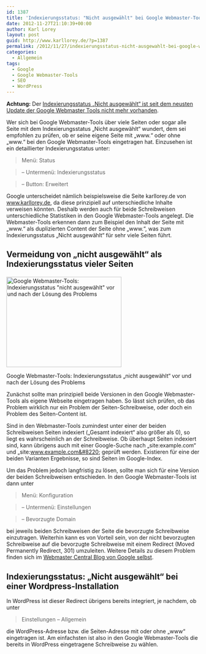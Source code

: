 ```yaml
---
id: 1387
title: 'Indexierungsstatus: "Nicht ausgewählt" bei Google Webmaster-Tools'
date: 2012-11-27T21:10:39+00:00
author: Karl Lorey
layout: post
guid: http://www.karllorey.de/?p=1387
permalink: /2012/11/27/indexierungsstatus-nicht-ausgewahlt-bei-google-webmaster-tools/
categories:
  - Allgemein
tags:
  - Google
  - Google Webmaster-Tools
  - SEO
  - WordPress
---
```

**Achtung:** Der [Indexierungsstatus &#8222;Nicht ausgewählt&#8220; ist seit dem neusten Update der Google Webmaster Tools nicht mehr vorhanden](http://www.karllorey.de/2013/02/09/google-webmaster-tools-indexierungsstatus-nicht-ausgewahlt-mit-update-entfernt/ "Google Webmaster Tools: Indexierungsstatus “Nicht ausgewählt” mit Update entfernt").

Wer sich bei Google Webmaster-Tools über viele Seiten oder sogar alle Seite mit dem Indexierungsstatus &#8222;Nicht ausgewählt&#8220; wundert, dem sei empfohlen zu prüfen, ob er seine eigene Seite mit &#8222;www.&#8220; oder ohne &#8222;www.&#8220; bei den Google Webmaster-Tools eingetragen hat. Einzusehen ist ein detaillierter Indexierungsstatus unter:

> Menü: Status
  
> &#8211; Untermenü: Indexierungsstatus
  
> &#8211; Button: Erweitert

Google unterscheidet nämlich beispielsweise die Seite karllorey.de von www.karllorey.de, da diese prinzipiell auf unterschiedliche Inhalte verweisen könnten. <!--more-->Deshalb werden auch für beide Schreibweisen unterschiedliche Statistiken in den Google Webmaster-Tools angelegt. Die Webmaster-Tools erkennen dann zum Beispiel den Inhalt der Seite mit &#8222;www.&#8220; als duplizierten Content der Seite ohne &#8222;www.&#8220;, was zum Indexierungsstatus &#8222;Nicht ausgewählt&#8220; für sehr viele Seiten führt.

## Vermeidung von &#8222;nicht ausgewählt&#8220; als Indexierungsstatus vieler Seiten<figure id="attachment_1401" style="width: 300px" class="wp-caption alignright">

[<img class="size-medium wp-image-1401" alt="Google Webmaster-Tools: Indexierungsstatus &quot;nicht ausgewählt&quot; vor und nach der Lösung des Problems" src="http://www.karllorey.de/wp-content/uploads/2012/11/google_webmaster_tools_indexierungsstatus_nicht_ausgewählt-300x235.png" width="300" height="235" />](http://www.karllorey.de/wp-content/uploads/2012/11/google_webmaster_tools_indexierungsstatus_nicht_ausgewählt.png)<figcaption class="wp-caption-text">Google Webmaster-Tools: Indexierungsstatus &#8222;nicht ausgewählt&#8220; vor und nach der Lösung des Problems</figcaption></figure> 

Zunächst sollte man prinzipiell beide Versionen in den Google Webmaster-Tools als eigene Webseite eingetragen haben. So lässt sich prüfen, ob das Problem wirklich nur ein Problem der Seiten-Schreibweise, oder doch ein Problem des Seiten-Content ist.

Sind in den Webmaster-Tools zumindest unter einer der beiden Schreibweisen Seiten indexiert (&#8222;Gesamt indexiert&#8220; also größer als 0), so liegt es wahrscheinlich an der Schreibweise. Ob überhaupt Seiten indexiert sind, kann übrigens auch mit einer Google-Suche nach &#8222;site:example.com&#8220; und &#8222;site:www.example.com&#8220; geprüft werden. Existieren für eine der beiden Varianten Ergebnisse, so sind Seiten im Google-Index.

Um das Problem jedoch langfristig zu lösen, sollte man sich für eine Version der beiden Schreibweisen entschieden. In den Google Webmaster-Tools ist dann unter

> Menü: Konfiguration
  
> &#8211; Untermenü: Einstellungen
  
> &#8211; Bevorzugte Domain

bei jeweils beiden Schreibweisen der Seite die bevorzugte Schreibweise einzutragen. Weiterhin kann es von Vorteil sein, von der nicht bevorzugten Schreibweise auf die bevorzugte Schreibweise mit einem Redirect (Moved Permanently Redirect, 301) umzuleiten. Weitere Details zu diesem Problem finden sich im <a href="http://googlewebmastercentral.blogspot.de/2006/09/setting-preferred-domain.html" target="_blank">Webmaster Central Blog von Google selbst</a>.

## Indexierungsstatus: &#8222;Nicht ausgewählt&#8220; bei einer Wordpress-Installation

In WordPress ist dieser Redirect übrigens bereits integriert, je nachdem, ob unter

> Einstellungen &#8211; Allgemein

die WordPress-Adresse bzw. die Seiten-Adresse mit oder ohne &#8222;www&#8220; eingetragen ist. Am einfachsten ist also in den Google Webmaster-Tools die bereits in WordPress eingetragene Schreibweise zu wählen.
